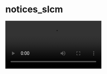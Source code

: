 # notices_slcm

![The App, Click here and view raw to download the screenvideo. ](https://github.com/sonalika2001/Pdf_viewing/blob/master/app.gif.mp4)
